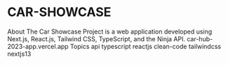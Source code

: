 # CAR-SHOWCASE
About   The Car Showcase Project is a web application developed using Next.js, React.js, Tailwind CSS, TypeScript, and the Ninja API.   car-hub-2023-app.vercel.app   Topics   api typescript reactjs clean-code tailwindcss nextjs13
